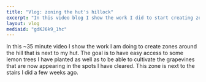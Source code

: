 ```yaml
---
title: "Vlog: zoning the hut's hillock"
excerpt: "In this video blog I show the work I did to start creating zones on the side of the nearby hill."
layout: vlog
mediaid: "gdKJ6k9_1hc"
---
```


In this ~35 minute video I show the work I am doing to create zones
around the hill that is next to my hut. The goal is to have easy
access to some lemon trees I have planted as well as to be able to
cultivate the grapevines that are now appearing in the spots I have
cleared. This zone is next to the stairs I did a few weeks ago.
